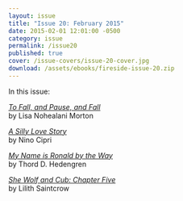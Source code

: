 ```yaml
---
layout: issue
title: "Issue 20: February 2015"
date: 2015-02-01 12:01:00 -0500
category: issue
permalink: /issue20
published: true
cover: /issue-covers/issue-20-cover.jpg
download: /assets/ebooks/fireside-issue-20.zip
---
```


In this issue:

[_To Fall, and Pause, and Fall_](/issue20/chapter/to-fall-and-pause-and-fall/)<br/>
by Lisa Nohealani Morton

[_A Silly Love Story_](/issue20/chapter/a-silly-love-story/)<br/>
by Nino Cipri

[_My Name is Ronald by the Way_](/issue20/chapter/my-name-is-ronald-by-the-way/)<br/>
by Thord D. Hedengren

[_She Wolf and Cub: Chapter Five_](/issue20/chapter/she-wolf-and-cub-chapter-five/)<br/>
by Lilith Saintcrow

